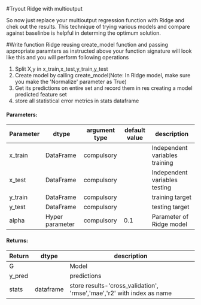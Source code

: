 #Tryout Ridge with multioutput

So now just replace your multioutput regression function with Ridge and chek out the results.
This technique of trying various models and compare against baselinbe is helpful in determing the optimum solution.

#Write function Ridge reusing create_model function and passing appropriate paramters as instructed above
your function signature will look like this and you will perform following operations
1. Split X,y in x_train,x_test,y_train,y_test
2. Create model by calling create_model(Note: In Ridge model, make sure you make the 'Normalize' parameter as True)
3. Get its predictions on entire set and record them in res creating a model predicted feature set
4. store all statistical error metrics in stats dataframe
#### Parameters:
|Parameter| dtype| argument type| default value| description|
| --- | --- | --- | --- | --- |
| x_train | DataFrame | compulsory |  | Independent variables training |
| x_test| DataFrame | compulsory |  | Independent variables testing|
| y_train | DataFrame | compulsory |  | training target|
| y_test| DataFrame | compulsory |  | testing target|
| alpha|  Hyper parameter| compulsory | 0.1  |Parameter of Ridge model |
#### Returns:

| Return | dtype | description |
| --- | --- | --- | 
| G| | Model |
| y_pred | | predictions|
|stats|dataframe|store results-'cross_validation', 'rmse','mae','r2' with index as name
